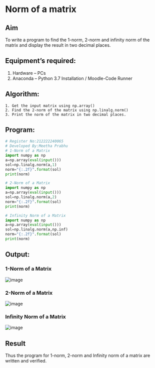 # Norm of a matrix
## Aim
To write a program to find the 1-norm, 2-norm and infinity norm of the matrix and display the result in two decimal places.
## Equipment’s required:
1.	Hardware – PCs
2.	Anaconda – Python 3.7 Installation / Moodle-Code Runner
## Algorithm:
	1. Get the input matrix using np.array()   
    2. Find the 2-norm of the matrix using np.linalg.norm()
	3. Print the norm of the matrix in two decimal places.
## Program:
```Python
# Register No:212222240065
# Developed By:Meetha Prabhu
# 1-Norm of a Matrix
import numpy as np
a=np.array(eval(input()))
sol=np.linalg.norm(a,1)
norm="{:.2f}".format(sol)
print(norm)

# 2-Norm of a Matrix
import numpy as np
a=np.array(eval(input()))
sol=np.linalg.norm(a,2)
norm="{:.2f}".format(sol)
print(norm)

# Infinity Norm of a Matrix
import numpy as np
a=np.array(eval(input()))
sol=np.linalg.norm(a,np.inf)
norm="{:.2f}".format(sol)
print(norm)
```
## Output:
### 1-Norm of a Matrix
![image](https://github.com/Meetha22003992/Norm-of-a-matrix/assets/119401038/0100121e-800f-48cd-b64c-dc3092add4d7)

### 2-Norm of a Matrix
![image](https://github.com/Meetha22003992/Norm-of-a-matrix/assets/119401038/e8e5afb7-b9f4-4ed0-9ac3-927d01e56051)

### Infinity Norm of a Matrix
![image](https://github.com/Meetha22003992/Norm-of-a-matrix/assets/119401038/6c2c4165-92e0-48ce-92e8-bc8f74b64b5f)

## Result
Thus the program for 1-norm, 2-norm and Infinity norm of a matrix are written and verified.
